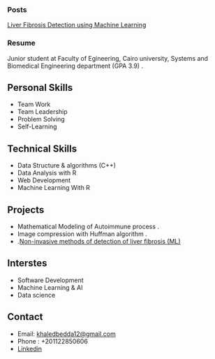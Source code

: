 ### Posts 
[Liver Fibrosis Detection using Machine Learning ](https://khaledbedda.github.io/Fibrosis-Detection) 




### Resume 
Junior student at Faculty of Egineering, Cairo university, Systems and Biomedical Engineering department (GPA 3.9) . 
## Personal Skills 
* Team Work
* Team Leadership
* Problem Solving
* Self-Learning   

## Technical Skills 
* Data Structure & algorithms (C++)
* Data Analysis with R 
* Web Development
* Machine Learning With R

## Projects 
* Mathematical Modeling of Autoimmune process . 
* Image compression with Huffman algorithm .
* .[Non-invasive methods of detection of liver fibrosis (ML) ](https://khaledbedda.github.io/Fibrosis-Detection/)

## Interstes
* Software Development
* Machine Learning & AI
* Data science

## Contact
* Email: khaledbedda12@gmail.com
* Phone : +201122850606
* [Linkedin](https://www.linkedin.com/in/khaled-maher-89693213b/) 

